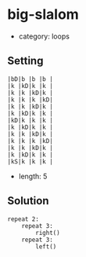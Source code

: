 # big-slalom
- category: loops

## Setting

```
|bD|b |b |b |
|k |kD|k |k |
|k |k |kD|k |
|k |k |k |kD|
|k |k |kD|k |
|k |kD|k |k |
|kD|k |k |k |
|k |kD|k |k |
|k |k |kD|k |
|k |k |k |kD|
|k |k |kD|k |
|k |kD|k |k |
|kS|k |k |k |
```

- length: 5

## Solution

```
repeat 2:
    repeat 3:
        right()
    repeat 3:
        left()
```

